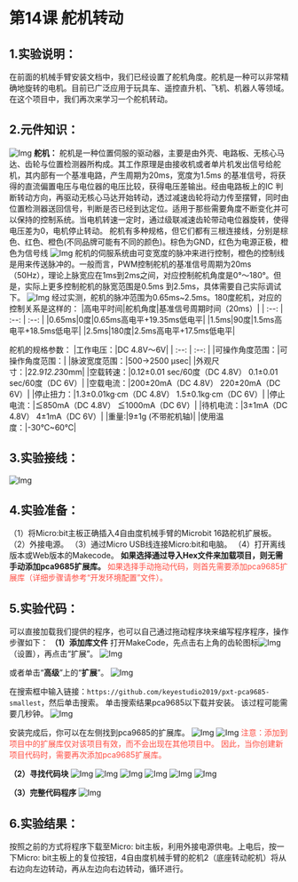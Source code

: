 # 第14课 舵机转动

## 1.实验说明：                                                                                
在前面的机械手臂安装文档中，我们已经设置了舵机角度。舵机是一种可以非常精确地旋转的电机。目前已广泛应用于玩具车、遥控直升机、飞机、机器人等领域。在这个项目中，我们再次来学习一个舵机转动。

## 2.元件知识： 
![Img](/media/img-20230324190301.png)
**舵机：** 舵机是一种位置伺服的驱动器，主要是由外壳、电路板、无核心马达、齿轮与位置检测器所构成。其工作原理是由接收机或者单片机发出信号给舵机，其内部有一个基准电路，产生周期为20ms，宽度为1.5ms 的基准信号，将获得的直流偏置电压与电位器的电压比较，获得电压差输出。经由电路板上的IC 判断转动方向，再驱动无核心马达开始转动，透过减速齿轮将动力传至摆臂，同时由位置检测器送回信号，判断是否已经到达定位。适用于那些需要角度不断变化并可以保持的控制系统。当电机转速一定时，通过级联减速齿轮带动电位器旋转，使得电压差为0，电机停止转动。
舵机有多种规格，但它们都有三根连接线，分别是棕色、红色、橙色(不同品牌可能有不同的颜色)。棕色为GND，红色为电源正极，橙色为信号线
![Img](/media/img-20230324190535.png)
舵机的伺服系统由可变宽度的脉冲来进行控制，橙色的控制线是用来传送脉冲的。一般而言，PWM控制舵机的基准信号周期为20ms（50Hz），理论上脉宽应在1ms到2ms之间，对应控制舵机角度是0°～180°。但是，实际上更多控制舵机的脉宽范围是0.5ms 到2.5ms，具体需要自己实际调试下。
![Img](/media/img-20230324190601.png)
经过实测，舵机的脉冲范围为0.65ms~2.5ms。180度舵机，对应的控制关系是这样的：
|高电平时间|舵机角度|基准信号周期时间（20ms）|
| :--: | :--: | :--: |
|0.65ms|0度|0.65ms高电平+19.35ms低电平|
|1.5ms|90度|1.5ms高电平+18.5ms低电平|
|2.5ms|180度|2.5ms高电平+17.5ms低电平|

舵机的规格参数：
|工作电压：|DC 4.8V〜6V|
| :--: | :--: |
|可操作角度范围：|可操作角度范围：|
|脉波宽度范围：|500→2500 μsec|
|外观尺寸：|22.9*12.2*30mm|
|空载转速：|0.12±0.01 sec/60度（DC 4.8V）  0.1±0.01 sec/60度（DC 6V）|
|空载电流：|200±20mA（DC 4.8V）  220±20mA（DC 6V）|
|停止扭力：|1.3±0.01kg·cm（DC 4.8V）  1.5±0.1kg·cm（DC 6V）|
|停止电流：|≦850mA（DC 4.8V）  ≦1000mA（DC 6V）|
|待机电流：|3±1mA（DC 4.8V）  4±1mA（DC 6V）|
|重量:|9±1g (不带舵机轴)|
|使用温度：|-30℃~60℃|

## 3.实验接线：
![Img](/media/img-20230404101458.png)

## 4.实验准备：                                                                                
（1）将Micro:bit主板正确插入4自由度机械手臂的Microbit 16路舵机扩展板。 
（2）外接电源。 
（3）通过Micro USB线连接Micro:bit和电脑。 
（4）打开离线版本或Web版本的Makecode。 
**如果选择通过导入Hex文件来加载项目，则无需手动添加pca9685扩展库。** 
<span style="color: rgb(255, 76, 65);">如果选择手动拖动代码，则首先需要添加pca9685扩展库（详细步骤请参考“开发环境配置”文件）。</span>

## 5.实验代码：                                                                               
可以直接加载我们提供的程序，也可以自己通过拖动程序块来编写程序程序，操作步骤如下：
**（1）添加库文件**
打开MakeCode，先点击右上角的齿轮图标![Img](/media/img-20230324110032.png)（设置），再点击“扩展”。
![Img](/media/img-20230417131743.png)

或者单击“**高级**”上的“**扩展**”。
![Img](/media/img-20230417131804.png)

在搜索框中输入链接：`https://github.com/keyestudio2019/pxt-pca9685-smallest`，然后单击搜索。 
单击搜索结果pca9685以下载并安装。 该过程可能需要几秒钟。
![Img](/media/img-20230417131953.png)

安装完成后，你可以在左侧找到pca9685的扩展库。
![Img](/media/img-20230417132047.png)
![Img](/media/img-20230417132114.png)
<span style="color: rgb(255, 76, 65);">注意：添加到项目中的扩展库仅对该项目有效，而不会出现在其他项目中。 因此，当你创建新项目代码时，需要再次添加pca9685扩展库。</span>

**（2）寻找代码块**
![Img](/media/img-20230417135305.png)
![Img](/media/img-20230417152104.png)
![Img](/media/img-20230417152453.png)
![Img](/media/img-20230417140702.png)
![Img](/media/img-20230417135353.png)
![Img](/media/img-20230417152711.png)

**（3）完整代码程序**
![Img](/media/img-20230417152213.png)

## 6.实验结果：                                                                                
按照之前的方式将程序下载至Micro: bit主板，利用外接电源供电。上电后，按一下Micro: bit主板上的复位按钮，4自由度机械手臂的舵机2（底座转动舵机）将从右边向左边转动，再从左边向右边转动，循环进行。





